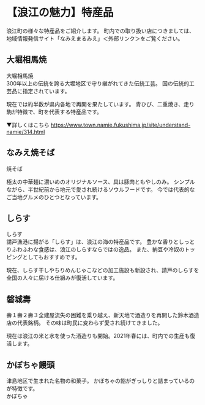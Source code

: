 # 【浪江の魅力】特産品

浪江町の様々な特産品をご紹介します。
町内での取り扱い店につきましては、地域情報発信サイト「なみえまるみえ」＜外部リンク＞をご覧ください。

## 大堀相馬焼

大堀相馬焼\
300年以上の伝統を誇る大堀地区で守り継がれてきた伝統工芸。
国の伝統的工芸品に指定されています。

現在では約半数が県内各地で再開を果たしています。
青ひび、二重焼き、走り駒が特徴で、町を代表する特産品です。

▼詳しくはこちら
<https://www.town.namie.fukushima.jp/site/understand-namie/314.html>

## なみえ焼そば

焼そば

極太の中華麺に濃いめのオリジナルソース、具は豚肉ともやしのみ。
シンプルながら、半世紀前から地元で愛され続けるソウルフードです。
今では代表的なご当地グルメのひとつとなっています。

## しらす

しらす\
請戸漁港に揚がる「しらす」は、浪江の海の特産品です。
豊かな香りとしっとりふわふわな食感は、浪江のしらすならではの逸品。
また、納豆や冷奴のトッピングとしてもおすすめです。

現在、しらす干しやちりめんじゃこなどの加工施設も新設され、請戸のしらすを全国の人々に届ける仕組みが復活しています。

## 磐城壽

壽１壽２壽３全建屋流失の困難を乗り越え、新天地で酒造りを再開した鈴木酒造店の代表銘柄。
その味は町民に変わらず愛され続けてきました。

現在は浪江の米と水を使った酒造りも開始。2021年春には、町内での生産も復活します。

## かぼちゃ饅頭

津島地区で生まれた名物の和菓子。
かぼちゃの餡がぎっしりと詰まっているのが特徴です。\
かぼちゃ
